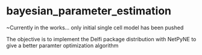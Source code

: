 # bayesian_parameter_estimation

~Currently in the works... only initial single cell model has been pushed

The objective is to implement the Delfi package distribution with NetPyNE to give a better paramter optimization algorithm
